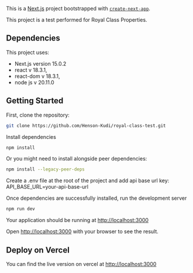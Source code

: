 This is a [Next.js](https://nextjs.org) project bootstrapped with [`create-next-app`](https://nextjs.org/docs/app/api-reference/cli/create-next-app).

This project is a test performed for Royal Class Properties.

## Dependencies
This project uses:
- Next.js version 15.0.2
- react v 18.3.1,
- react-dom v 18.3.1,
- node js v 20.11.0

## Getting Started

First, clone the repository:
```bash
git clone https://github.com/Henson-Kudi/royal-class-test.git

```

Install dependencies
```bash
npm install
```
Or you might need to install alongside peer dependencies:
```bash
npm install --legacy-peer-deps
```

Create a .env file at the root of the project and add api base url key:
API_BASE_URL=your-api-base-url

Once dependencies are successfully installed, run the development server
```bash
npm run dev
```
Your application should be running at [http://localhost:3000](http://localhost:3000) 

Open [http://localhost:3000](http://localhost:3000) with your browser to see the result.


## Deploy on Vercel
You can find the live version on vercel at [http://localhost:3000](http://localhost:3000)
